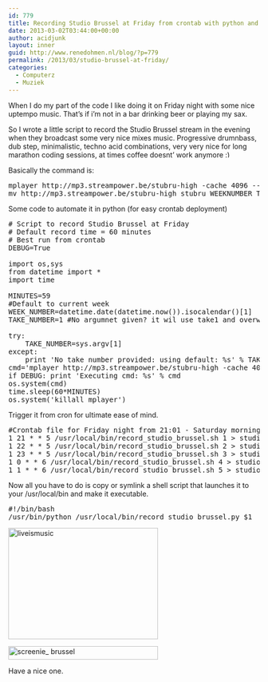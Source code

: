 ```yaml
---
id: 779
title: Recording Studio Brussel at Friday from crontab with python and mplayer
date: 2013-03-02T03:44:00+00:00
author: acidjunk
layout: inner
guid: http://www.renedohmen.nl/blog/?p=779
permalink: /2013/03/studio-brussel-at-friday/
categories:
  - Computerz
  - Muziek
---
```

When I do my part of the code I like doing it on Friday night with some nice uptempo music. That&#8217;s if i&#8217;m not in a bar drinking beer or playing my sax.

So I wrote a little script to record the Studio Brussel stream in the evening when they broadcast some very nice mixes music. Progressive drumnbass, dub step, minimalistic, techno acid combinations, very very nice for long marathon coding sessions, at times coffee doesnt&#8217; work anymore <img src="http://www.renedohmen.nl/blog/wp-includes/images/smilies/simple-smile.png" alt=":)" class="wp-smiley" style="height: 1em; max-height: 1em;" />

Basically the command is:

<pre>mplayer http://mp3.streampower.be/stubru-high -cache 4096 --dumpstream
mv http://mp3.streampower.be/stubru-high stubru_WEEKNUMBER_TAKENUMBER.mp3</pre>

Some code to automate it in python (for easy crontab deployment)

<pre class="prettyprint"># Script to record Studio Brussel at Friday
# Default record time = 60 minutes
# Best run from crontab
DEBUG=True

import os,sys
from datetime import *
import time

MINUTES=59
#Default to current week
WEEK_NUMBER=datetime.date(datetime.now()).isocalendar()[1]
TAKE_NUMBER=1 #No argumnet given? it wil use take1 and overwrite it. 

try:
    TAKE_NUMBER=sys.argv[1]
except:
    print 'No take number provided: using default: %s' % TAKE_NUMBER
cmd='mplayer http://mp3.streampower.be/stubru-high -cache 4096 -dumpstream -dumpfile %s/studio_brussel_%s_day_%s_take_%s.mp3 &amp;' % (os.path.expanduser('~'), WEEK_NUMBER,datetime.today().isoweekday(),TAKE_NUMBER)
if DEBUG: print 'Executing cmd: %s' % cmd
os.system(cmd)
time.sleep(60*MINUTES)
os.system('killall mplayer')</pre>

Trigger it from cron for ultimate ease of mind.

<pre>#Crontab file for Friday night from 21:01 - Saturday morning 02:01 in 5 takes
1 21 * * 5 /usr/local/bin/record_studio_brussel.sh 1 &gt; studio_brussel.log
1 22 * * 5 /usr/local/bin/record_studio_brussel.sh 2 &gt; studio_brussel.log
1 23 * * 5 /usr/local/bin/record_studio_brussel.sh 3 &gt; studio_brussel.log
1 0 * * 6 /usr/local/bin/record_studio_brussel.sh 4 &gt; studio_brussel.log
1 1 * * 6 /usr/local/bin/record_studio_brussel.sh 5 &gt; studio_brussel.log</pre>

Now all you have to do is copy or symlink a shell script that launches it to your /usr/local/bin and make it executable.

<pre>#!/bin/bash
/usr/bin/python /usr/local/bin/record_studio_brussel.py $1</pre>

[<img class="alignnone size-medium wp-image-784" alt="liveismusic" src="http://www.renedohmen.nl/blog/wp-content/uploads/2013/03/liveismusic-300x223.png" width="300" height="223" />](http://www.renedohmen.nl/blog/wp-content/uploads/2013/03/liveismusic.png)

[<img class="alignnone size-medium wp-image-812" alt="screenie_ brussel" src="http://www.renedohmen.nl/blog/wp-content/uploads/2013/03/screenie_-brussel-300x27.png" width="300" height="27" srcset="http://www.renedohmen.nl/blog/wp-content/uploads/2013/03/screenie_-brussel-300x27.png 300w, http://www.renedohmen.nl/blog/wp-content/uploads/2013/03/screenie_-brussel.png 911w" sizes="(max-width: 300px) 100vw, 300px" />](http://www.renedohmen.nl/blog/wp-content/uploads/2013/03/screenie_-brussel.png)
  
Have a nice one.